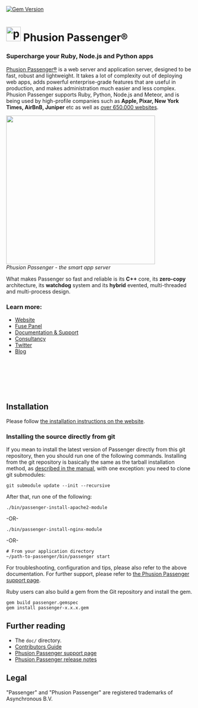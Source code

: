 [![Gem Version](https://badge.fury.io/rb/passenger.svg)](https://badge.fury.io/rb/passenger)
# <img src="images/passenger_logo.svg" alt="passenger logo" style="margin-bottom: -.2em; width: 1.4em"> Phusion Passenger®
<h3>Supercharge your Ruby, Node.js and Python apps</h3>

[Phusion Passenger®](https://www.phusionpassenger.com/) is a web server and application server, designed to be fast, robust and lightweight. It takes a lot of complexity out of deploying web apps, adds powerful enterprise-grade features that are useful in production, and makes administration much easier and less complex. Phusion Passenger supports Ruby, Python, Node.js and Meteor, and is being used by high-profile companies such as **Apple, Pixar, New York Times, AirBnB, Juniper** etc as well as [over 650.000 websites](http://trends.builtwith.com/Web-Server/Phusion-Passenger).

<a href="https://vimeo.com/224923750"><img src="https://github.com/phusion/passenger/blob/stable-5.2/images/justin.png" height="400"></a><br><em>Phusion Passenger - the smart app server</em>

<p>What makes Passenger so fast and reliable is its <strong>C++</strong> core, its <strong>zero-copy</strong> architecture, its <strong>watchdog</strong> system and its <strong>hybrid</strong> evented, multi-threaded and multi-process design.</p>

### Learn more:
- [Website](https://www.phusionpassenger.com/)
- [Fuse Panel](https://www.phusionpassenger.com/fuse-panel)
- [Documentation &amp; Support](https://www.phusionpassenger.com/support)
- [Consultancy](https://www.phusion.nl/consultancy)
- [Twitter](https://twitter.com/phusion_nl)
- [Blog](http://blog.phusion.nl/)

<br/><br/><br/><br/><br/>

## Installation

Please follow [the installation instructions on the website](https://www.phusionpassenger.com/docs/tutorials/what_is_passenger/).

### Installing the source directly from git

If you mean to install the latest version of Passenger directly from this git repository, then you should run one of the following commands. Installing from the git repository is basically the same as the tarball installation method, as [described in the manual](https://www.phusionpassenger.com/docs/tutorials/installation/ruby/), with one exception: you need to clone git submodules:

    git submodule update --init --recursive

After that, run one of the following:

    ./bin/passenger-install-apache2-module

-OR-

    ./bin/passenger-install-nginx-module

-OR-

    # From your application directory
    ~/path-to-passenger/bin/passenger start

For troubleshooting, configuration and tips, please also refer to the above documentation. For further support, please refer to [the Phusion Passenger support page](https://www.phusionpassenger.com/support).

Ruby users can also build a gem from the Git repository and install the gem.

    gem build passenger.gemspec
    gem install passenger-x.x.x.gem

## Further reading

 * The `doc/` directory.
 * [Contributors Guide](https://github.com/phusion/passenger/blob/master/CONTRIBUTING.md)
 * [Phusion Passenger support page](https://www.phusionpassenger.com/support)
 * [Phusion Passenger release notes](https://blog.phusion.nl/tag/passenger-releases/)

## Legal

"Passenger" and "Phusion Passenger" are registered trademarks of Asynchronous B.V.
